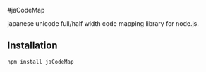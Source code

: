 #jaCodeMap

japanese unicode full/half width code mapping library for node.js.

## Installation

    npm install jaCodeMap

